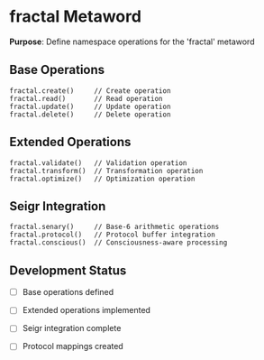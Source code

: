 # fractal Metaword

**Purpose**: Define namespace operations for the 'fractal' metaword

## Base Operations

```hyphos
fractal.create()     // Create operation
fractal.read()       // Read operation  
fractal.update()     // Update operation
fractal.delete()     // Delete operation
```

## Extended Operations

```hyphos
fractal.validate()   // Validation operation
fractal.transform()  // Transformation operation
fractal.optimize()   // Optimization operation
```

## Seigr Integration

```hyphos
fractal.senary()     // Base-6 arithmetic operations
fractal.protocol()   // Protocol buffer integration
fractal.conscious()  // Consciousness-aware processing
```

## Development Status

- [ ] Base operations defined
- [ ] Extended operations implemented  
- [ ] Seigr integration complete
- [ ] Protocol mappings created

